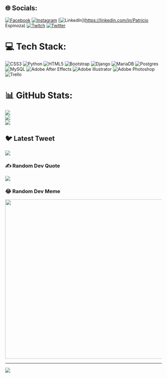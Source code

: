 
## 🌐 Socials:
[![Facebook](https://img.shields.io/badge/Facebook-%231877F2.svg?logo=Facebook&logoColor=white)](https://facebook.com/Mochitol2) [![Instagram](https://img.shields.io/badge/Instagram-%23E4405F.svg?logo=Instagram&logoColor=white)](https://instagram.com/spooky_mochito) [![LinkedIn](https://img.shields.io/badge/LinkedIn-%230077B5.svg?logo=linkedin&logoColor=white)](https://linkedin.com/in/Patricio Espinoza) [![Twitch](https://img.shields.io/badge/Twitch-%239146FF.svg?logo=Twitch&logoColor=white)](https://twitch.tv/mochitospooky) [![Twitter](https://img.shields.io/badge/Twitter-%231DA1F2.svg?logo=Twitter&logoColor=white)](https://twitter.com/@PatricioSpooky) 

# 💻 Tech Stack:
![CSS3](https://img.shields.io/badge/css3-%231572B6.svg?style=for-the-badge&logo=css3&logoColor=white) ![Python](https://img.shields.io/badge/python-3670A0?style=for-the-badge&logo=python&logoColor=ffdd54) ![HTML5](https://img.shields.io/badge/html5-%23E34F26.svg?style=for-the-badge&logo=html5&logoColor=white) ![Bootstrap](https://img.shields.io/badge/bootstrap-%23563D7C.svg?style=for-the-badge&logo=bootstrap&logoColor=white) ![Django](https://img.shields.io/badge/django-%23092E20.svg?style=for-the-badge&logo=django&logoColor=white) ![MariaDB](https://img.shields.io/badge/MariaDB-003545?style=for-the-badge&logo=mariadb&logoColor=white) ![Postgres](https://img.shields.io/badge/postgres-%23316192.svg?style=for-the-badge&logo=postgresql&logoColor=white) ![MySQL](https://img.shields.io/badge/mysql-%2300f.svg?style=for-the-badge&logo=mysql&logoColor=white) ![Adobe After Effects](https://img.shields.io/badge/Adobe%20After%20Effects-9999FF.svg?style=for-the-badge&logo=Adobe%20After%20Effects&logoColor=white) ![Adobe Illustrator](https://img.shields.io/badge/adobeillustrator-%23FF9A00.svg?style=for-the-badge&logo=adobeillustrator&logoColor=white) ![Adobe Photoshop](https://img.shields.io/badge/adobephotoshop-%2331A8FF.svg?style=for-the-badge&logo=adobephotoshop&logoColor=white) ![Trello](https://img.shields.io/badge/Trello-%23026AA7.svg?style=for-the-badge&logo=Trello&logoColor=white)
# 📊 GitHub Stats:
![](https://github-readme-stats.vercel.app/api?username=MochitoSpooky&theme=synthwave&hide_border=false&include_all_commits=false&count_private=false)<br/>
![](https://github-readme-streak-stats.herokuapp.com/?user=MochitoSpooky&theme=synthwave&hide_border=false)<br/>
![](https://github-readme-stats.vercel.app/api/top-langs/?username=MochitoSpooky&theme=synthwave&hide_border=false&include_all_commits=false&count_private=false&layout=compact)

## 🐦 Latest Tweet
[![](https://gtce.itsvg.in/api?username=@PatricioSpooky)](https://github.com/VishwaGauravIn/github-twitter-card-embed)

### ✍️ Random Dev Quote
![](https://quotes-github-readme.vercel.app/api?type=horizontal&theme=radical)

### 😂 Random Dev Meme
<img src="https://rm.up.railway.app/" width="512px"/>

---
[![](https://visitcount.itsvg.in/api?id=MochitoSpooky&icon=0&color=0)](https://visitcount.itsvg.in)

<!-- Proudly created with GPRM ( https://gprm.itsvg.in ) -->
